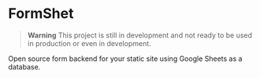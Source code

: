 # FormShet

> **Warning**
> This project is still in development and not ready to be used in production or even in development.

Open source form backend for your static site using Google Sheets as a database.
